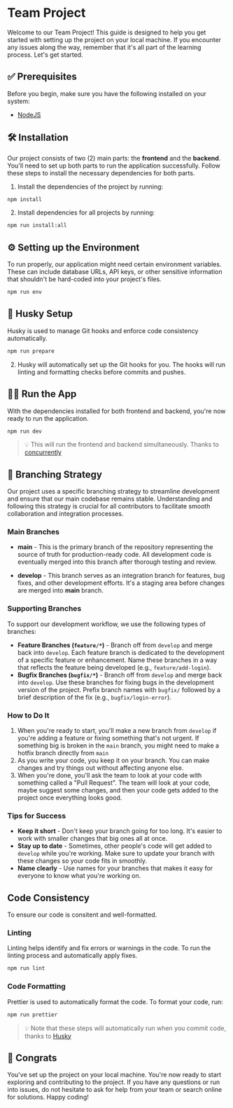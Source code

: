 # Team Project

Welcome to our Team Project! This guide is designed to help you get started with setting up the project on your local machine. If you encounter any issues along the way, remember that it's all part of the learning process. Let's get started.

## ✅ Prerequisites

Before you begin, make sure you have the following installed on your system:

- [NodeJS](https://nodejs.org/en)

## 🛠️ Installation

Our project consists of two (2) main parts: the **frontend** and the **backend**. You'll need to set up both parts to run the application successfully. Follow these steps to install the necessary dependencies for both parts.

1. Install the dependencies of the project by running:

```sh
npm install
```

2. Install dependencies for all projects by running:

```sh
npm run install:all
```

## ⚙️ Setting up the Environment

To run properly, our application might need certain environment variables. These can include database URLs, API keys, or other sensitive information that shouldn't be hard-coded into your project's files.

```sh
npm run env
```

## 🐾 Husky Setup

Husky is used to manage Git hooks and enforce code consistency automatically.

```sh
npm run prepare
```

2. Husky will automatically set up the Git hooks for you. The hooks will run linting and formatting checks before commits and pushes.

## 🏃‍♂️ Run the App

With the dependencies installed for both frontend and backend, you're now ready to run the application.

```sh
npm run dev
```

> 💡 This will run the frontend and backend simultaneously. Thanks to [concurrently](https://www.npmjs.com/package/concurrently)

## 🎯 Branching Strategy

Our project uses a specific branching strategy to streamline development and ensure that our main codebase remains stable. Understanding and following this strategy is crucial for all contributors to facilitate smooth collaboration and integration processes.

### Main Branches

- **main** - This is the primary branch of the repository representing the source of truth for production-ready code. All development code is eventually merged into this branch after thorough testing and review.

- **develop** - This branch serves as an integration branch for features, bug fixes, and other development efforts. It's a staging area before changes are merged into **main** branch.

### Supporting Branches

To support our development workflow, we use the following types of branches:

- **Feature Branches (`feature/*`)** - Branch off from `develop` and merge back into `develop`. Each feature branch is dedicated to the development of a specific feature or enhancement. Name these branches in a way that reflects the feature being developed (e.g., `feature/add-login`).
- **Bugfix Branches (`bugfix/*`)** - Branch off from `develop` and merge back into `develop`. Use these branches for fixing bugs in the development version of the project. Prefix branch names with `bugfix/` followed by a brief description of the fix (e.g., `bugfix/login-error`).

### How to Do It

1. When you're ready to start, you'll make a new branch from `develop` if you're adding a feature or fixing something that's not urgent. If something big is broken in the `main` branch, you might need to make a hotfix branch directly from `main`
2. As you write your code, you keep it on your branch. You can make changes and try things out without affecting anyone else.
3. When you're done, you'll ask the team to look at your code with something called a "Pull Request". The team will look at your code, maybe suggest some changes, and then your code gets added to the project once everything looks good.

### Tips for Success

- **Keep it short** - Don't keep your branch going for too long. It's easier to work with smaller changes that big ones all at once.
- **Stay up to date** - Sometimes, other people's code will get added to `develop` while you're working. Make sure to update your branch with these changes so your code fits in smoothly.
- **Name clearly** - Use names for your branches that makes it easy for everyone to know what you're working on.

## Code Consistency

To ensure our code is consitent and well-formatted.

### Linting

Linting helps identify and fix errors or warnings in the code. To run the linting process and automatically apply fixes.

```bash
npm run lint
```

### Code Formatting

Prettier is used to automatically format the code. To format your code, run:

```bash
npm run prettier
```

> 💡 Note that these steps will automatically run when you commit code, thanks to [Husky](#-husky-setup)

## 🚀 Congrats

You've set up the project on your local machine. You're now ready to start exploring and contributing to the project. If you have any questions or run into issues, do not hesitate to ask for help from your team or search online for solutions. Happy coding!

